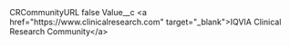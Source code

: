 <?xml version="1.0" encoding="UTF-8"?>
<CustomMetadata xmlns="http://soap.sforce.com/2006/04/metadata" xmlns:xsi="http://www.w3.org/2001/XMLSchema-instance" xmlns:xsd="http://www.w3.org/2001/XMLSchema">
    <label>CRCommunityURL</label>
    <protected>false</protected>
    <values>
        <field>Value__c</field>
        <value xsi:type="xsd:string">&lt;a href=&quot;https://www.clinicalresearch.com&quot; target=&quot;_blank&quot;&gt;IQVIA Clinical Research Community&lt;/a&gt;</value>
    </values>
</CustomMetadata>
